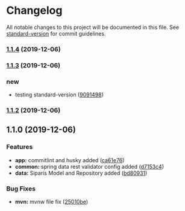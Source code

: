 # Changelog

All notable changes to this project will be documented in this file. See [standard-version](https://github.com/conventional-changelog/standard-version) for commit guidelines.

### [1.1.4](https://github.com/harunozceyhan/sbo/compare/v1.1.3...v1.1.4) (2019-12-06)

### [1.1.3](https://github.com/harunozceyhan/sbo/compare/v1.1.2...v1.1.3) (2019-12-06)


### new

* testing standard-version ([9091498](https://github.com/harunozceyhan/sbo/commit/90914982aade0d530197782a39c6903f3aed818a))

### [1.1.2](https://github.com/harunozceyhan/sbo/compare/v1.1.0...v1.1.2) (2019-12-06)

## 1.1.0 (2019-12-06)


### Features

* **app:** commitlint and husky added ([ca61e76](https://github.com/harunozceyhan/sbo/commit/ca61e7630955744885dd5f75d7e64127189fff0d))
* **common:** spring data rest validator config added ([d7153c4](https://github.com/harunozceyhan/sbo/commit/d7153c465fea28778c3ed9cfdb36a18da3c4ea94))
* **data:** Siparis Model and Repository added ([bd80931](https://github.com/harunozceyhan/sbo/commit/bd80931373137bf0eb07049d255302a0c99af502))


### Bug Fixes

* **mvn:** mvnw file fix ([25010be](https://github.com/harunozceyhan/sbo/commit/25010be12500c2f2271bc6935ea69dd1d97e5fa9))
